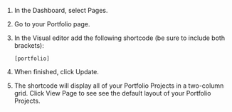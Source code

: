 1. In the Dashboard, select Pages.
2. Go to your Portfolio page.
3. In the Visual editor add the following shortcode \(be sure to include both brackets\):

      `[portfolio]`

4. When finished, click Update.
5. The shortcode will display all of your Portfolio Projects in a two-column grid. Click View Page to see see the default layout of your Portfolio Projects.

